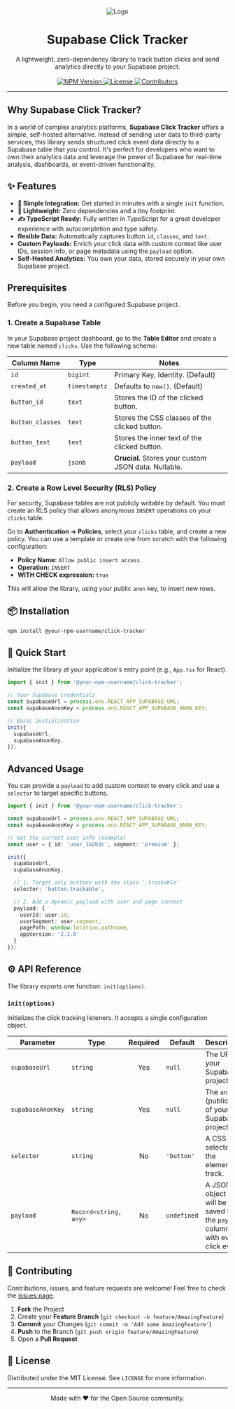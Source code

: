 <div align="center">
  <br />
  <img src="https://raw.githubusercontent.com/google/material-design-icons/master/png/action/touch_app/materialicons/48dp/2x/baseline_touch_app_black_48dp.png" alt="Logo">
  <br />

  <h1 align="center">Supabase Click Tracker</h1>

  <p align="center">
    A lightweight, zero-dependency library to track button clicks and send analytics directly to your Supabase project.
    <br />
    <br />
    <a href="https://www.npmjs.com/package/@your-npm-username/click-tracker">
      <img src="https://img.shields.io/npm/v/@your-npm-username/click-tracker.svg" alt="NPM Version">
    </a>
    <a href="https://github.com/your-github-username/your-repo-name/blob/main/LICENSE">
      <img src="https://img.shields.io/npm/l/@your-npm-username/click-tracker.svg" alt="License">
    </a>
    <a href="https://github.com/your-github-username/your-repo-name/graphs/contributors">
      <img src="https://img.shields.io/github/contributors/your-github-username/your-repo-name.svg" alt="Contributors">
    </a>
  </p>
</div>

---

## Why Supabase Click Tracker?

In a world of complex analytics platforms, **Supabase Click Tracker** offers a simple, self-hosted alternative. Instead of sending user data to third-party services, this library sends structured click event data directly to a Supabase table that *you* control. It's perfect for developers who want to own their analytics data and leverage the power of Supabase for real-time analysis, dashboards, or event-driven functionality.

## ✨ Features

-   **🎯 Simple Integration:** Get started in minutes with a single `init` function.
-   **🚀 Lightweight:** Zero dependencies and a tiny footprint.
-   **✍️ TypeScript Ready:** Fully written in TypeScript for a great developer experience with autocompletion and type safety.
-   **flexible Data:** Automatically captures button `id`, `classes`, and `text`.
-   **Custom Payloads:** Enrich your click data with custom context like user IDs, session info, or page metadata using the `payload` option.
-   **Self-Hosted Analytics:** You own your data, stored securely in your own Supabase project.

##  Prerequisites

Before you begin, you need a configured Supabase project.

### 1. Create a Supabase Table

In your Supabase project dashboard, go to the **Table Editor** and create a new table named `clicks`. Use the following schema:

| Column Name      | Type        | Notes                                           |
| ---------------- | ----------- | ----------------------------------------------- |
| `id`             | `bigint`    | Primary Key, Identity. (Default)                |
| `created_at`     | `timestamptz` | Defaults to `now()`. (Default)                    |
| `button_id`      | `text`      | Stores the ID of the clicked button.            |
| `button_classes` | `text`      | Stores the CSS classes of the clicked button.   |
| `button_text`    | `text`      | Stores the inner text of the clicked button.    |
| `payload`        | `jsonb`     | **Crucial.** Stores your custom JSON data. Nullable. |

### 2. Create a Row Level Security (RLS) Policy

For security, Supabase tables are not publicly writable by default. You must create an RLS policy that allows anonymous `INSERT` operations on your `clicks` table.

Go to **Authentication → Policies**, select your `clicks` table, and create a new policy. You can use a template or create one from scratch with the following configuration:

-   **Policy Name:** `Allow public insert access`
-   **Operation:** `INSERT`
-   **WITH CHECK expression:** `true`

This will allow the library, using your public `anon` key, to insert new rows.

## 📦 Installation

```bash
npm install @your-npm-username/click-tracker
```

## 🚀 Quick Start

Initialize the library at your application's entry point (e.g., `App.tsx` for React).

```typescript
import { init } from '@your-npm-username/click-tracker';

// Your Supabase credentials
const supabaseUrl = process.env.REACT_APP_SUPABASE_URL;
const supabaseAnonKey = process.env.REACT_APP_SUPABASE_ANON_KEY;

// Basic initialization
init({
  supabaseUrl,
  supabaseAnonKey,
});
```

## Advanced Usage

You can provide a `payload` to add custom context to every click and use a `selector` to target specific buttons.

```typescript
import { init } from '@your-npm-username/click-tracker';

const supabaseUrl = process.env.REACT_APP_SUPABASE_URL;
const supabaseAnonKey = process.env.REACT_APP_SUPABASE_ANON_KEY;

// Get the current user info (example)
const user = { id: 'user_1a2b3c', segment: 'premium' };

init({
  supabaseUrl,
  supabaseAnonKey,

  // 1. Target only buttons with the class '.trackable'
  selector: 'button.trackable',

  // 2. Add a dynamic payload with user and page context
  payload: {
    userId: user.id,
    userSegment: user.segment,
    pagePath: window.location.pathname,
    appVersion: '2.1.0'
  }
});
```

## ⚙️ API Reference

The library exports one function: `init(options)`.

### `init(options)`

Initializes the click tracking listeners. It accepts a single configuration object.

| Parameter         | Type                  | Required | Default   | Description                                                              |
| ----------------- | --------------------- | :------: | --------- | ------------------------------------------------------------------------ |
| `supabaseUrl`     | `string`              |   Yes    | `null`      | The URL of your Supabase project.                                        |
| `supabaseAnonKey` | `string`              |   Yes    | `null`      | The `anon` (public) key of your Supabase project.                        |
| `selector`        | `string`              |    No    | `'button'`  | A CSS selector for the elements to track.                                |
| `payload`         | `Record<string, any>` |    No    | `undefined` | A JSON object that will be saved to the `payload` column with every click event. |


## 🤝 Contributing

Contributions, issues, and feature requests are welcome! Feel free to check the [issues page](https://github.com/your-github-username/your-repo-name/issues).

1.  **Fork** the Project
2.  Create your **Feature Branch** (`git checkout -b feature/AmazingFeature`)
3.  **Commit** your Changes (`git commit -m 'Add some AmazingFeature'`)
4.  **Push** to the Branch (`git push origin feature/AmazingFeature`)
5.  Open a **Pull Request**

## 📜 License

Distributed under the MIT License. See `LICENSE` for more information.

---
<div align="center">
Made with ❤️ for the Open Source community.
</div>
